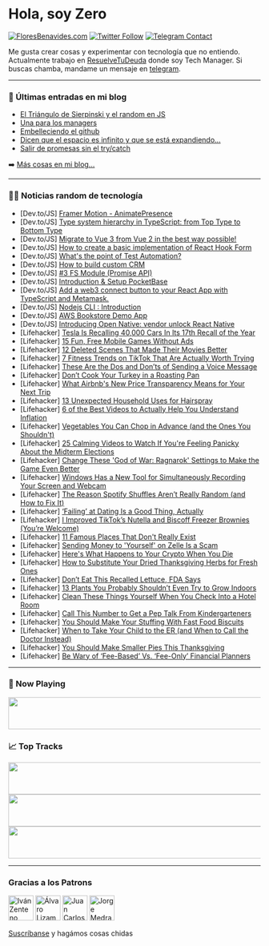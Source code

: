 # Hola, soy Zero

[![FloresBenavides.com](https://img.shields.io/website?down_message=oops&label=MiBlog&style=for-the-badge&up_message=online&url=https%3A%2F%2Ffloresbenavides.com)](https://floresbenavides.com) [![Twitter Follow](https://img.shields.io/twitter/follow/ZeroDragon?color=%231DA1F2&label=Follow&logo=twitter&logoColor=ffffff&style=for-the-badge)](https://twitter.com/zerodragon) [![Telegram Contact](https://img.shields.io/badge/escr%C3%ADbeme-ZeroDragon-%2326A5E4?style=for-the-badge&logo=telegram)](https://t.me/zerodragon)

Me gusta crear cosas y experimentar con tecnología que no entiendo.
Actualmente trabajo en [ResuelveTuDeuda](http://github.com/resuelve) donde soy Tech Manager.
Si buscas chamba, mandame un mensaje en [telegram](https://t.me/zerodragon).

---

### 📕 Últimas entradas en mi blog
<!-- BLOG-POST-LIST:START -->
- [El Triángulo de Sierpinski y el random en JS](https://floresbenavides.com/el-triangulo-de-sierpinski-y-el-random-en-js/)
- [Una para los managers](https://floresbenavides.com/una-para-los-managers/)
- [Embelleciendo el github](https://floresbenavides.com/embelleciendo-el-github/)
- [Dicen que el espacio es infinito y que se está expandiendo…](https://floresbenavides.com/dicen-que-el-espacio-es-infinito-y-que-se-esta-expandiendo/)
- [Salir de promesas sin el try/catch](https://floresbenavides.com/salir-de-promesas-sin-el-try-catch/)
<!-- BLOG-POST-LIST:END -->

➡️ [Más cosas en mi blog...](https://floresbenavides.com)

---

### 👨‍💻 Noticias random de tecnología
<!-- TECH-POSTS:START -->
- [Dev.to/JS] [Framer Motion - AnimatePresence](https://dev.to/siddharth0x/framer-motion-animatepresence-33l2)
- [Dev.to/JS] [Type system hierarchy in TypeScript: from Top Type to Bottom Type](https://dev.to/linbudu599/type-system-hierarchy-in-typescript-from-top-type-to-bottom-type-259)
- [Dev.to/JS] [Migrate to Vue 3 from Vue 2 in the best way possible!](https://dev.to/arohiadhyaru/migrate-to-vue-3-from-vue-2-in-the-best-way-possible-11go)
- [Dev.to/JS] [How to create a basic implementation of React Hook Form](https://dev.to/miguelcrespo/how-to-create-a-basic-implementation-of-react-hook-form-2ij3)
- [Dev.to/JS] [What&#39;s the point of Test Automation?](https://dev.to/postwell45/whats-the-point-of-test-automation-lp0)
- [Dev.to/JS] [How to build custom CRM](https://dev.to/flatlogic/how-to-build-custom-crm-12dp)
- [Dev.to/JS] [#3 FS Module &lpar;Promise API&rpar;](https://dev.to/hellonehha/3-fs-module-promise-api-5dek)
- [Dev.to/JS] [Introduction &amp; Setup PocketBase](https://dev.to/jannisdev/introduction-setup-pocketbase-35l2)
- [Dev.to/JS] [Add a web3 connect button to your React App with TypeScript and Metamask.](https://dev.to/thestriver/add-a-web3-connect-button-to-your-react-app-with-typescript-and-metamask-2bkm)
- [Dev.to/JS] [Nodejs CLI : Introduction](https://dev.to/ameyakulkarni2001/nodejs-cli-introduction-fln)
- [Dev.to/JS] [AWS Bookstore Demo App](https://dev.to/vanhoangkha/aws-bookstore-demo-app-1bhl)
- [Dev.to/JS] [Introducing Open Native: vendor unlock React Native](https://dev.to/ammarahmed/introducing-open-native-vendor-unlock-react-native-12d)
- [Lifehacker] [Tesla Is Recalling 40,000 Cars In Its 17th Recall of the Year](https://lifehacker.com/tesla-is-recalling-40-000-cars-in-its-17th-recall-of-th-1849758373)
- [Lifehacker] [15 Fun, Free Mobile Games Without Ads](https://lifehacker.com/15-fun-free-mobile-games-without-ads-1849621297)
- [Lifehacker] [12 Deleted Scenes That Made Their Movies Better](https://lifehacker.com/12-deleted-scenes-that-made-their-movies-better-1849752058)
- [Lifehacker] [7 Fitness Trends on TikTok That Are Actually Worth Trying](https://lifehacker.com/7-fitness-trends-on-tiktok-that-are-actually-worth-tryi-1849757950)
- [Lifehacker] [These Are the Dos and Don’ts of Sending a Voice Message](https://lifehacker.com/these-are-the-dos-and-don-ts-of-sending-a-voice-message-1849758508)
- [Lifehacker] [Don’t Cook Your Turkey in a Roasting Pan](https://lifehacker.com/don-t-cook-your-turkey-in-a-roasting-pan-1849757979)
- [Lifehacker] [What Airbnb&#39;s New Price Transparency Means for Your Next Trip](https://lifehacker.com/what-airbnbs-new-price-transparency-means-for-your-next-1849757864)
- [Lifehacker] [13 Unexpected Household Uses for Hairspray](https://lifehacker.com/13-unexpected-household-uses-for-hairspray-1849756937)
- [Lifehacker] [6 of the Best Videos to Actually Help You Understand Inflation](https://lifehacker.com/6-of-the-best-videos-to-actually-help-you-understand-in-1849757643)
- [Lifehacker] [Vegetables You Can Chop in Advance &lpar;and the Ones You Shouldn&#39;t&rpar;](https://lifehacker.com/vegetables-you-can-chop-in-advance-and-the-ones-you-sh-1849757529)
- [Lifehacker] [25 Calming Videos to Watch If You&#39;re Feeling Panicky About the Midterm Elections](https://lifehacker.com/16-soothing-videos-to-watch-if-youre-feeling-panicky-fo-1845560975)
- [Lifehacker] [Change These &#39;God of War: Ragnarok&#39; Settings to Make the Game Even Better](https://lifehacker.com/change-these-god-of-war-ragnarok-settings-to-make-the-1849757239)
- [Lifehacker] [Windows Has a New Tool for Simultaneously Recording Your Screen and Webcam](https://lifehacker.com/windows-has-a-new-tool-for-simultaneously-recording-you-1849756054)
- [Lifehacker] [The Reason Spotify Shuffles Aren’t Really Random &lpar;and How to Fix It&rpar;](https://lifehacker.com/the-reason-spotify-shuffles-aren-t-really-random-and-h-1849756947)
- [Lifehacker] [‘Failing’ at Dating Is a Good Thing, Actually](https://lifehacker.com/failing-at-dating-is-a-good-thing-actually-1849755241)
- [Lifehacker] [I Improved TikTok’s Nutella and Biscoff Freezer Brownies &lpar;You’re Welcome&rpar;](https://lifehacker.com/i-improved-tiktok-s-nutella-and-biscoff-freezer-brownie-1849754274)
- [Lifehacker] [11 Famous Places That Don&#39;t Really Exist](https://lifehacker.com/11-famous-places-that-dont-really-exist-1849754301)
- [Lifehacker] [Sending Money to &#39;Yourself&#39; on Zelle Is a Scam](https://lifehacker.com/sending-money-to-yourself-on-zelle-is-a-scam-1849754543)
- [Lifehacker] [Here&#39;s What Happens to Your Crypto When You Die](https://lifehacker.com/heres-what-happens-to-your-crypto-when-you-die-1849753938)
- [Lifehacker] [How to Substitute Your Dried Thanksgiving Herbs for Fresh Ones](https://lifehacker.com/how-to-substitute-your-dried-thanksgiving-herbs-for-fre-1849754492)
- [Lifehacker] [Don’t Eat This Recalled Lettuce, FDA Says](https://lifehacker.com/don-t-eat-this-recalled-lettuce-fda-says-1849754306)
- [Lifehacker] [13 Plants You Probably Shouldn’t Even Try to Grow Indoors](https://lifehacker.com/13-plants-you-probably-shouldn-t-even-try-to-grow-indoo-1849752460)
- [Lifehacker] [Clean These Things Yourself When You Check Into a Hotel Room](https://lifehacker.com/clean-these-things-yourself-when-you-check-into-a-hotel-1849752834)
- [Lifehacker] [Call This Number to Get a Pep Talk From Kindergarteners](https://lifehacker.com/call-this-number-to-get-a-pep-talk-from-kindergarteners-1849753517)
- [Lifehacker] [You Should Make Your Stuffing With Fast Food Biscuits](https://lifehacker.com/you-should-make-your-stuffing-with-fast-food-biscuits-1849753343)
- [Lifehacker] [When to Take Your Child to the ER &lpar;and When to Call the Doctor Instead&rpar;](https://lifehacker.com/when-to-take-your-child-to-the-er-and-when-to-call-the-1849753577)
- [Lifehacker] [You Should Make Smaller Pies This Thanksgiving](https://lifehacker.com/you-should-make-smaller-pies-this-thanksgiving-1849751990)
- [Lifehacker] [Be Wary of ‘Fee-Based’ Vs. ‘Fee-Only’ Financial Planners](https://lifehacker.com/be-wary-of-fee-based-vs-fee-only-financial-planner-1849744257)<!-- TECH-POSTS:END -->

---

### 🎵 Now Playing
<a href="https://spotify-now-playing-dun.vercel.app/now-playing?open"><img src="https://spotify-now-playing-dun.vercel.app/now-playing" width="540" height="64"></a>

### 📈 Top Tracks
<a href="https://spotify-now-playing-dun.vercel.app/top-tracks?i=1&open"><img src="https://spotify-now-playing-dun.vercel.app/top-tracks?i=1" width="540" height="64"></a>
<a href="https://spotify-now-playing-dun.vercel.app/top-tracks?i=2&open"><img src="https://spotify-now-playing-dun.vercel.app/top-tracks?i=2" width="540" height="64"></a>
<a href="https://spotify-now-playing-dun.vercel.app/top-tracks?i=3&open"><img src="https://spotify-now-playing-dun.vercel.app/top-tracks?i=3" width="540" height="64"></a>

---

### Gracias a los Patrons
[<img src="https://avatars.githubusercontent.com/u/243380?v=4" alt="Iván Zenteno" width="50px">](https://github.com/k001) [<img src="https://avatars.githubusercontent.com/u/19955639?v=4" alt="Álvaro Lizama" width="50px">](https://github.com/alvarolizama) [<img src="https://avatars.githubusercontent.com/u/2718753?v=4" alt="Juan Carlos Ruiz" width="50px">](https://github.com/JuanCrg90) [<img src="https://avatars.githubusercontent.com/u/37025?v=4" alt="Jorge Medrano" width="50px">](https://github.com/h1pp1e) 

[Suscríbanse](https://www.patreon.com/zerodragon) y hagámos cosas chidas
